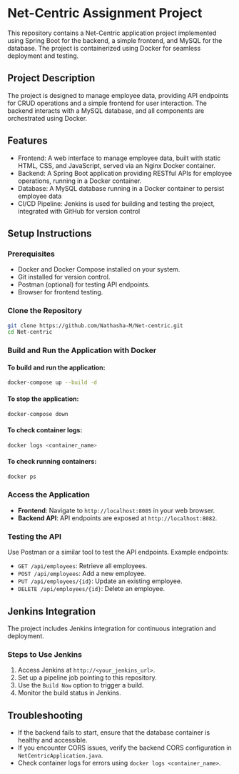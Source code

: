 # Net-Centric Assignment Project

This repository contains a Net-Centric application project implemented using Spring Boot for the backend, a simple frontend, and MySQL for the database. The project is containerized using Docker for seamless deployment and testing.

## Project Description

The project is designed to manage employee data, providing API endpoints for CRUD operations and a simple frontend for user interaction. The backend interacts with a MySQL database, and all components are orchestrated using Docker.

## Features
- Frontend: A web interface to manage employee data, built with static HTML, CSS, and JavaScript, served via an Nginx Docker container.
- Backend: A Spring Boot application providing RESTful APIs for employee operations, running in a Docker container.
- Database: A MySQL database running in a Docker container to persist employee data
- CI/CD Pipeline: Jenkins is used for building and testing the project, integrated with GitHub for version control

## Setup Instructions

### Prerequisites
- Docker and Docker Compose installed on your system.
- Git installed for version control.
- Postman (optional) for testing API endpoints.
- Browser for frontend testing.

### Clone the Repository
```bash
git clone https://github.com/Nathasha-M/Net-centric.git
cd Net-centric
```

### Build and Run the Application with Docker
#### To build and run the application:
```bash
docker-compose up --build -d
```
#### To stop the application:
```bash
docker-compose down
```
#### To check container logs:
```bash
docker logs <container_name>
```
#### To check running containers:
```bash
docker ps
```

### Access the Application
- **Frontend**: Navigate to `http://localhost:8085` in your web browser.
- **Backend API**: API endpoints are exposed at `http://localhost:8082`.

### Testing the API
Use Postman or a similar tool to test the API endpoints. Example endpoints:
- `GET /api/employees`: Retrieve all employees.
- `POST /api/employees`: Add a new employee.
- `PUT /api/employees/{id}`: Update an existing employee.
- `DELETE /api/employees/{id}`: Delete an employee.


## Jenkins Integration
The project includes Jenkins integration for continuous integration and deployment.

### Steps to Use Jenkins
1. Access Jenkins at `http://<your_jenkins_url>`.
2. Set up a pipeline job pointing to this repository.
3. Use the `Build Now` option to trigger a build.
4. Monitor the build status in Jenkins.

## Troubleshooting
- If the backend fails to start, ensure that the database container is healthy and accessible.
- If you encounter CORS issues, verify the backend CORS configuration in `NetCentricApplication.java`.
- Check container logs for errors using `docker logs <container_name>`.



